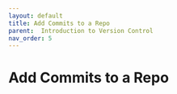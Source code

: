 ```yaml
---
layout: default
title: Add Commits to a Repo
parent:  Introduction to Version Control
nav_order: 5
---
```


# Add Commits to a Repo

